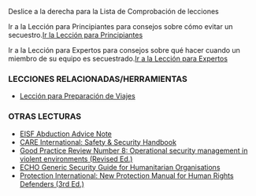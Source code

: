 [Title]: # (¿Y ahora qué?)
[Order]: # (18)

Deslice a la derecha para la Lista de Comprobación de lecciones

Ir a la Lección para Principiantes para consejos sobre cómo evitar un secuestro.[Ir la Lección para Principiantes](umbrella://lesson/kidnapping/1)

Ir a la Lección para Expertos para consejos sobre qué hacer cuando un miembro de su equipo es secuestrado.[Ir a la Lección para Expertos](umbrella://lesson/kidnapping/3)

### LECCIONES RELACIONADAS/HERRAMIENTAS

*   [Lección para Preparación de Viajes](umbrella://lesson/preparation)

### OTRAS LECTURAS

*   [EISF Abduction Advice Note](https://www.eisf.eu/wp-content/uploads/2014/09/0541-MO-2010-Advice-Note-Abduction-Kidnapping.doc)
*   [CARE International: Safety & Security Handbook](ngolearning.org/courses/availablecourses/CARE%20Safety%20Course/Shared%20Documents/English_CARE_International_Safety_and_Security_Handbook.pdf)
*   [Good Practice Review Number 8: Operational security management in violent environments (Revised Ed.)](www.odihpn.org/download/gpr_8_revised2pdf)
*   [ECHO Generic Security Guide for Humanitarian Organisations](http://ec.europa.eu/echo/files/evaluation/watsan2005/annex_files/ECHO/ECHO12%20-%20echo_generic_security_guide_en.doc)
*   [Protection International: New Protection Manual for Human Rights Defenders (3rd Ed.)](protectioninternational.org/publication/new-protection-manual-for-human-rights-defenders-3rd-edition/)